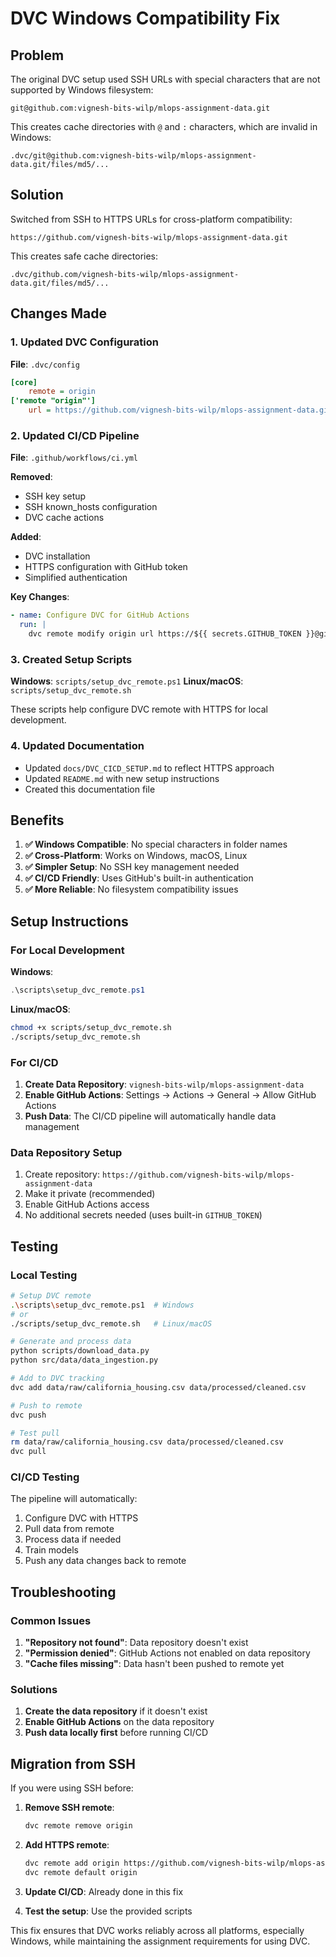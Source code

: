 # DVC Windows Compatibility Fix

## Problem

The original DVC setup used SSH URLs with special characters that are not supported by Windows filesystem:

```
git@github.com:vignesh-bits-wilp/mlops-assignment-data.git
```

This creates cache directories with `@` and `:` characters, which are invalid in Windows:
```
.dvc/git@github.com:vignesh-bits-wilp/mlops-assignment-data.git/files/md5/...
```

## Solution

Switched from SSH to HTTPS URLs for cross-platform compatibility:

```
https://github.com/vignesh-bits-wilp/mlops-assignment-data.git
```

This creates safe cache directories:
```
.dvc/github.com/vignesh-bits-wilp/mlops-assignment-data.git/files/md5/...
```

## Changes Made

### 1. Updated DVC Configuration

**File**: `.dvc/config`
```ini
[core]
    remote = origin
['remote "origin"']
    url = https://github.com/vignesh-bits-wilp/mlops-assignment-data.git
```

### 2. Updated CI/CD Pipeline

**File**: `.github/workflows/ci.yml`

**Removed**:
- SSH key setup
- SSH known_hosts configuration
- DVC cache actions

**Added**:
- DVC installation
- HTTPS configuration with GitHub token
- Simplified authentication

**Key Changes**:
```yaml
- name: Configure DVC for GitHub Actions
  run: |
    dvc remote modify origin url https://${{ secrets.GITHUB_TOKEN }}@github.com/vignesh-bits-wilp/mlops-assignment-data.git
```

### 3. Created Setup Scripts

**Windows**: `scripts/setup_dvc_remote.ps1`
**Linux/macOS**: `scripts/setup_dvc_remote.sh`

These scripts help configure DVC remote with HTTPS for local development.

### 4. Updated Documentation

- Updated `docs/DVC_CICD_SETUP.md` to reflect HTTPS approach
- Updated `README.md` with new setup instructions
- Created this documentation file

## Benefits

1. **✅ Windows Compatible**: No special characters in folder names
2. **✅ Cross-Platform**: Works on Windows, macOS, Linux
3. **✅ Simpler Setup**: No SSH key management needed
4. **✅ CI/CD Friendly**: Uses GitHub's built-in authentication
5. **✅ More Reliable**: No filesystem compatibility issues

## Setup Instructions

### For Local Development

**Windows**:
```powershell
.\scripts\setup_dvc_remote.ps1
```

**Linux/macOS**:
```bash
chmod +x scripts/setup_dvc_remote.sh
./scripts/setup_dvc_remote.sh
```

### For CI/CD

1. **Create Data Repository**: `vignesh-bits-wilp/mlops-assignment-data`
2. **Enable GitHub Actions**: Settings → Actions → General → Allow GitHub Actions
3. **Push Data**: The CI/CD pipeline will automatically handle data management

### Data Repository Setup

1. Create repository: `https://github.com/vignesh-bits-wilp/mlops-assignment-data`
2. Make it private (recommended)
3. Enable GitHub Actions access
4. No additional secrets needed (uses built-in `GITHUB_TOKEN`)

## Testing

### Local Testing
```bash
# Setup DVC remote
.\scripts\setup_dvc_remote.ps1  # Windows
# or
./scripts/setup_dvc_remote.sh   # Linux/macOS

# Generate and process data
python scripts/download_data.py
python src/data/data_ingestion.py

# Add to DVC tracking
dvc add data/raw/california_housing.csv data/processed/cleaned.csv

# Push to remote
dvc push

# Test pull
rm data/raw/california_housing.csv data/processed/cleaned.csv
dvc pull
```

### CI/CD Testing
The pipeline will automatically:
1. Configure DVC with HTTPS
2. Pull data from remote
3. Process data if needed
4. Train models
5. Push any data changes back to remote

## Troubleshooting

### Common Issues

1. **"Repository not found"**: Data repository doesn't exist
2. **"Permission denied"**: GitHub Actions not enabled on data repository
3. **"Cache files missing"**: Data hasn't been pushed to remote yet

### Solutions

1. **Create the data repository** if it doesn't exist
2. **Enable GitHub Actions** on the data repository
3. **Push data locally first** before running CI/CD

## Migration from SSH

If you were using SSH before:

1. **Remove SSH remote**:
   ```bash
   dvc remote remove origin
   ```

2. **Add HTTPS remote**:
   ```bash
   dvc remote add origin https://github.com/vignesh-bits-wilp/mlops-assignment-data.git
   dvc remote default origin
   ```

3. **Update CI/CD**: Already done in this fix

4. **Test the setup**: Use the provided scripts

This fix ensures that DVC works reliably across all platforms, especially Windows, while maintaining the assignment requirements for using DVC.
